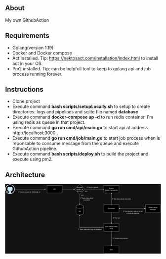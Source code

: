 ## About

My own GithubAction

## Requirements

- Golang(version 1.19)
- Docker and Docker compose
- Act installed. Tip: https://nektosact.com/installation/index.html to install act in your OS.
- Pm2 installed. Tip: can be helpfull tool to keep to golang api and job process running forever.

## Instructions

- Clone project
- Execute command **bash scripts/setupLocally.sh** to setup to create directories: logs and pipelines and sqlite file named **database**
- Execute command **docker-compose up -d** to run redis container. I'm using redis as queue in that project.
- Execute command **go run cmd/api/main.go** to start api at address http://localhost:3000 .
- Execute command **go run cmd/job/main.go** to start job process when is reponsable to consume message from the queue and execute GithubAction pipeline.
- Execute command **bash scripts/deploy.sh** to build the project and execute using pm2.


## Architecture

![the project architecture](./architecture.png)